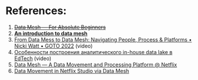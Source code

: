 
# References:

1. ~~[Data Mesh — For Absolute Beginners](https://medium.com/@udayansawant7/data-mesh-for-absolute-beginners-ab42a2d2010c)~~
2. **[An introduction to data mesh](https://developer.ibm.com/technologies/data-management/)**
3. [From Data Mess to Data Mesh: Navigating People, Process & Platforms • Nicki Watt • GOTO 2022](https://www.youtube.com/watch?v=TONOUCAkfLE) (video)
4. [Особенности построения аналитического in-house data lake в EdTech](https://www.youtube.com/watch?v=aaJcSzDoZr4) (video)
5. [Data Mesh — A Data Movement and Processing Platform @ Netflix](https://netflixtechblog.com/data-mesh-a-data-movement-and-processing-platform-netflix-1288bcab2873)
6. [Data Movement in Netflix Studio via Data Mesh](https://netflixtechblog.com/data-movement-in-netflix-studio-via-data-mesh-3fddcceb1059)
